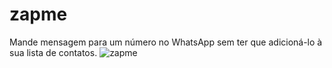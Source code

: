 # zapme
Mande mensagem para um número no WhatsApp sem ter que adicioná-lo à sua lista de contatos.
![zapme](https://user-images.githubusercontent.com/84111045/162769138-e86e0243-1d2f-4cd0-8583-2689431c53a6.png)
